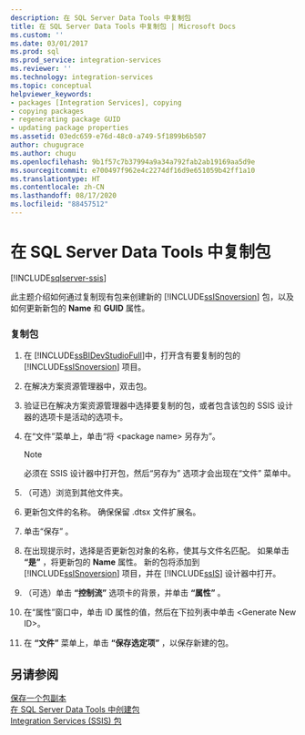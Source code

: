 ```yaml
---
description: 在 SQL Server Data Tools 中复制包
title: 在 SQL Server Data Tools 中复制包 | Microsoft Docs
ms.custom: ''
ms.date: 03/01/2017
ms.prod: sql
ms.prod_service: integration-services
ms.reviewer: ''
ms.technology: integration-services
ms.topic: conceptual
helpviewer_keywords:
- packages [Integration Services], copying
- copying packages
- regenerating package GUID
- updating package properties
ms.assetid: 03edc659-e76d-48c0-a749-5f1899b6b507
author: chugugrace
ms.author: chugu
ms.openlocfilehash: 9b1f57c7b37994a9a34a792fab2ab19169aa5d9e
ms.sourcegitcommit: e700497f962e4c2274df16d9e651059b42ff1a10
ms.translationtype: HT
ms.contentlocale: zh-CN
ms.lasthandoff: 08/17/2020
ms.locfileid: "88457512"
---
```

# <a name="copy-a-package-in-sql-server-data-tools"></a>在 SQL Server Data Tools 中复制包

[!INCLUDE[sqlserver-ssis](../includes/applies-to-version/sqlserver-ssis.md)]


  此主题介绍如何通过复制现有包来创建新的 [!INCLUDE[ssISnoversion](../includes/ssisnoversion-md.md)] 包，以及如何更新新包的 **Name** 和 **GUID** 属性。  
  
### <a name="to-copy-a-package"></a>复制包  
  
1.  在 [!INCLUDE[ssBIDevStudioFull](../includes/ssbidevstudiofull-md.md)]中，打开含有要复制的包的 [!INCLUDE[ssISnoversion](../includes/ssisnoversion-md.md)] 项目。  
  
2.  在解决方案资源管理器中，双击包。  
  
3.  验证已在解决方案资源管理器中选择要复制的包，或者包含该包的 SSIS 设计器的选项卡是活动的选项卡。  
  
4.  在“文件”菜单上，单击“将 \<package name> 另存为”。  
  
    > [!NOTE]  
    >  必须在 SSIS 设计器中打开包，然后“另存为”  选项才会出现在“文件”  菜单中。  
  
5.  （可选）浏览到其他文件夹。  
  
6.  更新包文件的名称。 确保保留 .dtsx 文件扩展名。  
  
7.  单击“保存”  。  
  
8.  在出现提示时，选择是否更新包对象的名称，使其与文件名匹配。 如果单击 **“是”** ，将更新包的 **Name** 属性。 新的包将添加到 [!INCLUDE[ssISnoversion](../includes/ssisnoversion-md.md)] 项目，并在 [!INCLUDE[ssIS](../includes/ssis-md.md)] 设计器中打开。  
  
9. （可选）单击 **“控制流”** 选项卡的背景，并单击 **“属性”** 。  
  
10. 在“属性”窗口中，单击 ID 属性的值，然后在下拉列表中单击 \<Generate New ID>。  
  
11. 在 **“文件”** 菜单上，单击 **“保存选定项”** ，以保存新建的包。  
  
## <a name="see-also"></a>另请参阅  
 [保存一个包副本](https://msdn.microsoft.com/library/21482a20-e420-4452-b7eb-8f9fa1929f31)   
 [在 SQL Server Data Tools 中创建包](../integration-services/create-packages-in-sql-server-data-tools.md)   
 [Integration Services (SSIS) 包](../integration-services/integration-services-ssis-packages.md)  
  
  
